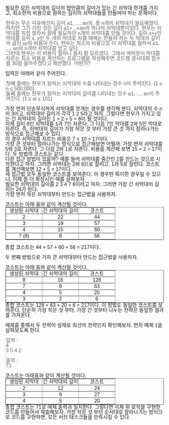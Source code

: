 <div style="min-height: 1em; margin: 0; padding: 0; font-family: Helvetica, Arial, sans-serif; font-size: 16px; line-height: 1.0;">필요한 모든 쇠막대의 길이의 합만큼의 길이가 있는 긴 쇠막대 한개를 가지고, 최소한의 비용으로 원하는 길이의 쇠막대들을 만들어야 하는 문제이다.</div>
<div style="min-height: 1em; margin: 0; padding: 0; font-family: Helvetica, Arial, sans-serif; font-size: 16px; line-height: 1.0;">​</div>
<div style="min-height: 1em; margin: 0; padding: 0; font-family: Helvetica, Arial, sans-serif; font-size: 16px; line-height: 1.0;">
<blockquote style="min-height: 1em; margin: 0; padding: 0; font-family: Helvetica, Arial, sans-serif; line-height: 1.0;">
<p style="min-height: 1em; margin: 0; padding: 0; font-family: Helvetica, Arial, sans-serif; font-size: 16px; line-height: 1.0;">현우는 무슨 이유에선지 길이 a1, ..., an의, 총 n개의 쇠막대가 필요해졌다. 하지만 그가 가진 것은 길이 a1+...+an의 하나의 쇠막대뿐이었다. 현우는&nbsp;이 막대를 직접 잘라서 원래 필요하던&nbsp;n개의 쇠막대를 만들 것이다. 길이 x+y인 막대를 길이 x, y인 두 개의 막대로 자를 때에는 만들려 하는 두 막대의&nbsp;길이의 곱인 xy의 비용이 든다. 현우는 최소의 비용으로 이 쇠막대를 잘라서&nbsp;a1, ..., an의&nbsp;n개의 쇠막대를 얻고 싶다.</p>
<p style="min-height: 1em; margin: 0; padding: 0; font-family: Helvetica, Arial, sans-serif; font-size: 16px; line-height: 1.0;">그런데 현우는 이 비용이 얼마나 들지 잘 모르겠다. 그래서 여러분이 막대를 자르는 최소 비용을 계산하는 프로그램을 작성해주면 코드잼 경시대회 점수를 30점 올려주겠다고 제안했다. 어떤가?</p>
</blockquote>
</div>
<div style="min-height: 1em; margin: 0; padding: 0; font-family: Helvetica, Arial, sans-serif; font-size: 16px; line-height: 1.0;">​</div>
<div style="min-height: 1em; margin: 0; padding: 0; font-family: Helvetica, Arial, sans-serif; font-size: 16px; line-height: 1.0;">입력은 아래와 같이 주어진다.</div>
<div style="min-height: 1em; margin: 0; padding: 0; font-family: Helvetica, Arial, sans-serif; font-size: 16px; line-height: 1.0;">​</div>
<div style="min-height: 1em; margin: 0; padding: 0; font-family: Helvetica, Arial, sans-serif; font-size: 16px; line-height: 1.0;">
<blockquote style="min-height: 1em; margin: 0; padding: 0; font-family: Helvetica, Arial, sans-serif; line-height: 1.0;">
<div style="min-height: 1em; margin: 0; padding: 0; font-family: Helvetica, Arial, sans-serif; font-size: 16px; line-height: 1.0;">
<section id="input" style="min-height: 1em; margin: 0; padding: 0; font-family: Helvetica, Arial, sans-serif; line-height: 1.0;">
<div id="problem_input" style="min-height: 1em; margin: 0; padding: 0; font-family: Helvetica, Arial, sans-serif; font-size: 16px; line-height: 1.0;">
<p style="min-height: 1em; margin: 0; padding: 0; font-family: Helvetica, Arial, sans-serif; font-size: 16px; line-height: 1.0;">첫째 줄에는 현우가 원하는&nbsp;쇠막대의 수를 나타내는 정수&nbsp;n이 주어진다. (1 &le; n &le; 500,000)</p>
<p style="min-height: 1em; margin: 0; padding: 0; font-family: Helvetica, Arial, sans-serif; font-size: 16px; line-height: 1.0;">둘째 줄에는 현우가 원하는&nbsp;쇠막대의 길이를 나타내는 정수 a1, ..., an이 주어진다. (1 &le; ai &le; 101)</p>
</div>
</section>
</div>
</blockquote>
</div>
<div style="min-height: 1em; margin: 0; padding: 0; font-family: Helvetica, Arial, sans-serif; font-size: 16px; line-height: 1.0;">​</div>
<div style="min-height: 1em; margin: 0; padding: 0; font-family: Helvetica, Arial, sans-serif; font-size: 16px; line-height: 1.0;">가장 먼저 단순무식하게 쇠막대를 쪼개는 경우를 생각해 본다. 쇠막대의 수 n이 3이고, 쇠막대의 길이가 각각 1 2 5라고 하자. 그렇다면 현우가 가지고 있는 긴 쇠막대의 길이는 1 + 2 + 5 = 8이 될 것이다.</div>
<div style="min-height: 1em; margin: 0; padding: 0; font-family: Helvetica, Arial, sans-serif; font-size: 16px; line-height: 1.0;">이제 길이 8인 쇠막대를 1과 7인 자른다. 그 다음 7인 막대를 2와 5인 막대로 자른다. 즉, 쇠막대의 길이가 가장 작은 것 부터 가장 큰 것 까지 잘라나가는 방식으로 접근해보 수 있다.</div>
<div style="min-height: 1em; margin: 0; padding: 0; font-family: Helvetica, Arial, sans-serif; font-size: 16px; line-height: 1.0;">이 경우 쇠막대를 자르는 비용은 7 + 10 = 17이다.</div>
<div style="min-height: 1em; margin: 0; padding: 0; font-family: Helvetica, Arial, sans-serif; font-size: 16px; line-height: 1.0;">가장 큰 것부터 잘라나가는 방식으로 접근해보면 어떨까. 가장 먼저 쇠막대를 5와 3로 자른다. 그 다음 2와 1로 자른다. 비용을 계산해 보면 15 + 2 = 17이다. 두 방법의 코스트는 같다.</div>
<div style="min-height: 1em; margin: 0; padding: 0; font-family: Helvetica, Arial, sans-serif; font-size: 16px; line-height: 1.0;">다른 접근 방법이 있을까? 예를 들어 쇠막대를 중간인 2를 만드는 것으로 시작한다고 하자. 그러면 쇠막대는 2와 6으로 잘리고, 1과 5로 잘린다. 코스트를 계산해보면 12 + 5 = 17이다.</div>
<div style="min-height: 1em; margin: 0; padding: 0; font-family: Helvetica, Arial, sans-serif; font-size: 16px; line-height: 1.0;">세 접근법 모두 동일한 코스트를 보여준다. 이 경우만 특이한 경우일 수 있으니, 이제 좀 더 확장시킨 예를 살펴보자.</div>
<div style="min-height: 1em; margin: 0; padding: 0; font-family: Helvetica, Arial, sans-serif; font-size: 16px; line-height: 1.0;">필요한 쇠막대의 길이를 2 3 4 7 8이라고 하자. 그러면 가장 긴 쇠막대의 길이는 24가 된다.</div>
<div style="min-height: 1em; margin: 0; padding: 0; font-family: Helvetica, Arial, sans-serif; font-size: 16px; line-height: 1.0;">가장 먼저 작은 쇠막대부터 만드는 접근법을 사용하자.</div>
<div style="min-height: 1em; margin: 0; padding: 0; font-family: Helvetica, Arial, sans-serif; font-size: 16px; line-height: 1.0;">​</div>
<div style="min-height: 1em; margin: 0; padding: 0; font-family: Helvetica, Arial, sans-serif; font-size: 16px; line-height: 1.0;">코스트는 아래 표와 같이 계산될 것이다.</div>
<div style="min-height: 1em; margin: 0; padding: 0; font-family: Helvetica, Arial, sans-serif; font-size: 16px; line-height: 1.0;">
<table border="1" style="min-height: 1em; margin: 0; padding: 0; font-family: Helvetica, Arial, sans-serif; line-height: 1.0; border-collapse: collapse; width: auto; height: auto; border-width: 1px;" width="auto" height="auto" class="mce-resize-disabled"><colgroup style="min-height: 1em; margin: 0; padding: 0; font-family: Helvetica, Arial, sans-serif; line-height: 1.0;"><col style="min-height: 1em; margin: 0; padding: 0; font-family: Helvetica, Arial, sans-serif; line-height: 1.0; width: 33.3333%;"><col style="min-height: 1em; margin: 0; padding: 0; font-family: Helvetica, Arial, sans-serif; line-height: 1.0; width: 33.3333%;"><col style="min-height: 1em; margin: 0; padding: 0; font-family: Helvetica, Arial, sans-serif; line-height: 1.0; width: 33.3333%;"></colgroup>
<tbody style="min-height: 1em; margin: 0; padding: 0; font-family: Helvetica, Arial, sans-serif; line-height: 1.0;">
<tr style="min-height: 1em; margin: 0; padding: 0; font-family: Helvetica, Arial, sans-serif; line-height: 1.0; height: auto;">
<td style="min-height: 1em; margin: 0; font-family: Helvetica, Arial, sans-serif; line-height: 1.0; padding: 0.1em; text-align: center;" align="center">생성된 쇠막대</td>
<td style="min-height: 1em; margin: 0; font-family: Helvetica, Arial, sans-serif; line-height: 1.0; padding: 0.1em; text-align: center;" align="center">긴 쇠막대의 길이</td>
<td style="min-height: 1em; margin: 0; font-family: Helvetica, Arial, sans-serif; line-height: 1.0; padding: 0.1em; text-align: center;" align="center">코스트</td>
</tr>
<tr style="min-height: 1em; margin: 0; padding: 0; font-family: Helvetica, Arial, sans-serif; line-height: 1.0; height: auto;">
<td style="min-height: 1em; margin: 0; font-family: Helvetica, Arial, sans-serif; line-height: 1.0; padding: 0.1em; text-align: center;" align="center">2</td>
<td style="min-height: 1em; margin: 0; font-family: Helvetica, Arial, sans-serif; line-height: 1.0; padding: 0.1em; text-align: center;" align="center">22</td>
<td style="min-height: 1em; margin: 0; font-family: Helvetica, Arial, sans-serif; line-height: 1.0; padding: 0.1em; text-align: center;" align="center">44</td>
</tr>
<tr style="min-height: 1em; margin: 0; padding: 0; font-family: Helvetica, Arial, sans-serif; line-height: 1.0; height: auto;">
<td style="min-height: 1em; margin: 0; font-family: Helvetica, Arial, sans-serif; line-height: 1.0; padding: 0.1em; text-align: center;" align="center">3</td>
<td style="min-height: 1em; margin: 0; font-family: Helvetica, Arial, sans-serif; line-height: 1.0; padding: 0.1em; text-align: center;" align="center">19</td>
<td style="min-height: 1em; margin: 0; font-family: Helvetica, Arial, sans-serif; line-height: 1.0; padding: 0.1em; text-align: center;" align="center">57</td>
</tr>
<tr style="min-height: 1em; margin: 0; padding: 0; font-family: Helvetica, Arial, sans-serif; line-height: 1.0; height: auto;">
<td style="min-height: 1em; margin: 0; font-family: Helvetica, Arial, sans-serif; line-height: 1.0; padding: 0.1em; text-align: center;" align="center">4</td>
<td style="min-height: 1em; margin: 0; font-family: Helvetica, Arial, sans-serif; line-height: 1.0; padding: 0.1em; text-align: center;" align="center">15</td>
<td style="min-height: 1em; margin: 0; font-family: Helvetica, Arial, sans-serif; line-height: 1.0; padding: 0.1em; text-align: center;" align="center">60</td>
</tr>
<tr style="min-height: 1em; margin: 0; padding: 0; font-family: Helvetica, Arial, sans-serif; line-height: 1.0; height: auto;">
<td style="min-height: 1em; margin: 0; font-family: Helvetica, Arial, sans-serif; line-height: 1.0; padding: 0.1em; text-align: center;" align="center">7 (8)</td>
<td style="min-height: 1em; margin: 0; font-family: Helvetica, Arial, sans-serif; line-height: 1.0; padding: 0.1em; text-align: center;" align="center">8</td>
<td style="min-height: 1em; margin: 0; font-family: Helvetica, Arial, sans-serif; line-height: 1.0; padding: 0.1em; text-align: center;" align="center">56</td>
</tr>
</tbody>
</table>
<div style="min-height: 1em; margin: 0; padding: 0; font-family: Helvetica, Arial, sans-serif; font-size: 16px; line-height: 1.0;">​</div>
<div style="min-height: 1em; margin: 0; padding: 0; font-family: Helvetica, Arial, sans-serif; font-size: 16px; line-height: 1.0;">총합 코스트는 44 + 57 + 60 + 56 = 217이다.</div>
<div style="min-height: 1em; margin: 0; padding: 0; font-family: Helvetica, Arial, sans-serif; font-size: 16px; line-height: 1.0;">​</div>
<div style="min-height: 1em; margin: 0; padding: 0; font-family: Helvetica, Arial, sans-serif; font-size: 16px; line-height: 1.0;">두 번째 방법으로 가자 큰 쇠막대부터 만드는 접근법을 사용하자.</div>
<div style="min-height: 1em; margin: 0; padding: 0; font-family: Helvetica, Arial, sans-serif; font-size: 16px; line-height: 1.0;">​</div>
<div style="min-height: 1em; margin: 0; padding: 0; font-family: Helvetica, Arial, sans-serif; font-size: 16px; line-height: 1.0;">코스트는 아래 표와 같이 계산될 것이다.</div>
<div style="min-height: 1em; margin: 0; padding: 0; font-family: Helvetica, Arial, sans-serif; font-size: 16px; line-height: 1.0;">
<table border="1" style="min-height: 1em; margin: 0; padding: 0; font-family: Helvetica, Arial, sans-serif; line-height: 1.0; border-collapse: collapse; width: auto; height: auto; border-width: 1px;" width="auto" height="auto" class="mce-resize-disabled"><colgroup style="min-height: 1em; margin: 0; padding: 0; font-family: Helvetica, Arial, sans-serif; line-height: 1.0;"><col style="min-height: 1em; margin: 0; padding: 0; font-family: Helvetica, Arial, sans-serif; line-height: 1.0; width: 33.2969%;"><col style="min-height: 1em; margin: 0; padding: 0; font-family: Helvetica, Arial, sans-serif; line-height: 1.0; width: 33.3963%;"><col style="min-height: 1em; margin: 0; padding: 0; font-family: Helvetica, Arial, sans-serif; line-height: 1.0; width: 33.2969%;"></colgroup>
<tbody style="min-height: 1em; margin: 0; padding: 0; font-family: Helvetica, Arial, sans-serif; line-height: 1.0;">
<tr style="min-height: 1em; margin: 0; padding: 0; font-family: Helvetica, Arial, sans-serif; line-height: 1.0;">
<td style="min-height: 1em; margin: 0; font-family: Helvetica, Arial, sans-serif; line-height: 1.0; padding: 0.1em; text-align: center;" align="center">생성된 쇠막대</td>
<td style="min-height: 1em; margin: 0; font-family: Helvetica, Arial, sans-serif; line-height: 1.0; padding: 0.1em; text-align: center;" align="center">긴 쇠막대의 길이</td>
<td style="min-height: 1em; margin: 0; font-family: Helvetica, Arial, sans-serif; line-height: 1.0; padding: 0.1em; text-align: center;" align="center">코스트</td>
</tr>
<tr style="min-height: 1em; margin: 0; padding: 0; font-family: Helvetica, Arial, sans-serif; line-height: 1.0;">
<td style="min-height: 1em; margin: 0; font-family: Helvetica, Arial, sans-serif; line-height: 1.0; padding: 0.1em; text-align: center;" align="center">8</td>
<td style="min-height: 1em; margin: 0; font-family: Helvetica, Arial, sans-serif; line-height: 1.0; padding: 0.1em; text-align: center;" align="center">16</td>
<td style="min-height: 1em; margin: 0; font-family: Helvetica, Arial, sans-serif; line-height: 1.0; padding: 0.1em; text-align: center;" align="center">128</td>
</tr>
<tr style="min-height: 1em; margin: 0; padding: 0; font-family: Helvetica, Arial, sans-serif; line-height: 1.0;">
<td style="min-height: 1em; margin: 0; font-family: Helvetica, Arial, sans-serif; line-height: 1.0; padding: 0.1em; text-align: center;" align="center">7</td>
<td style="min-height: 1em; margin: 0; font-family: Helvetica, Arial, sans-serif; line-height: 1.0; padding: 0.1em; text-align: center;" align="center">9</td>
<td style="min-height: 1em; margin: 0; font-family: Helvetica, Arial, sans-serif; line-height: 1.0; padding: 0.1em; text-align: center;" align="center">63</td>
</tr>
<tr style="min-height: 1em; margin: 0; padding: 0; font-family: Helvetica, Arial, sans-serif; line-height: 1.0;">
<td style="min-height: 1em; margin: 0; font-family: Helvetica, Arial, sans-serif; line-height: 1.0; padding: 0.1em; text-align: center;" align="center">4</td>
<td style="min-height: 1em; margin: 0; font-family: Helvetica, Arial, sans-serif; line-height: 1.0; padding: 0.1em; text-align: center;" align="center">5</td>
<td style="min-height: 1em; margin: 0; font-family: Helvetica, Arial, sans-serif; line-height: 1.0; padding: 0.1em; text-align: center;" align="center">20</td>
</tr>
<tr style="min-height: 1em; margin: 0; padding: 0; font-family: Helvetica, Arial, sans-serif; line-height: 1.0;">
<td style="min-height: 1em; margin: 0; font-family: Helvetica, Arial, sans-serif; line-height: 1.0; padding: 0.1em; text-align: center;" align="center">3</td>
<td style="min-height: 1em; margin: 0; font-family: Helvetica, Arial, sans-serif; line-height: 1.0; padding: 0.1em; text-align: center;" align="center">2</td>
<td style="min-height: 1em; margin: 0; font-family: Helvetica, Arial, sans-serif; line-height: 1.0; padding: 0.1em; text-align: center;" align="center">6</td>
</tr>
</tbody>
</table>
<div style="min-height: 1em; margin: 0; padding: 0; font-family: Helvetica, Arial, sans-serif; font-size: 16px; line-height: 1.0;">총합 코스트는 128 + 63 + 20 + 6 = 217이다. 이 방법도 동일한 코스트를 보여준다. 단순히 가장 작은 것 부터, 가장 긴 것부터 나누는 전략은 동일한 결과를 가져온다.</div>
<div style="min-height: 1em; margin: 0; padding: 0; font-family: Helvetica, Arial, sans-serif; font-size: 16px; line-height: 1.0;">​</div>
<div style="min-height: 1em; margin: 0; padding: 0; font-family: Helvetica, Arial, sans-serif; font-size: 16px; line-height: 1.0;">예제를 통해서 두 전략이 실제로 최선의 전략인지 확인해보자. 먼저 예제 1을 살펴보도록 한다.</div>
<div style="min-height: 1em; margin: 0; padding: 0; font-family: Helvetica, Arial, sans-serif; font-size: 16px; line-height: 1.0;">​</div>
<div style="min-height: 1em; margin: 0; padding: 0; font-family: Helvetica, Arial, sans-serif; font-size: 16px; line-height: 1.0;">
<div style="min-height: 1em; margin: 0; padding: 0; font-family: Helvetica, Arial, sans-serif; font-size: 16px; line-height: 1.0;">
<blockquote style="min-height: 1em; margin: 0; padding: 0; font-family: Helvetica, Arial, sans-serif; line-height: 1.0;">
<div style="min-height: 1em; margin: 0; padding: 0; font-family: Helvetica, Arial, sans-serif; font-size: 16px; line-height: 1.0;">입력 :</div>
<div style="min-height: 1em; margin: 0; padding: 0; font-family: Helvetica, Arial, sans-serif; font-size: 16px; line-height: 1.0;">
<pre id="sample-input-1" style="min-height: 1em; margin: 0; padding: 0; font-family: Helvetica, Arial, sans-serif; line-height: 1.0;">4
3 5 4 2</pre>
<div style="min-height: 1em; margin: 0; padding: 0; font-family: Helvetica, Arial, sans-serif; font-size: 16px; line-height: 1.0;">​</div>
<div style="min-height: 1em; margin: 0; padding: 0; font-family: Helvetica, Arial, sans-serif; font-size: 16px; line-height: 1.0;">출력 :</div>
<div style="min-height: 1em; margin: 0; padding: 0; font-family: Helvetica, Arial, sans-serif; font-size: 16px; line-height: 1.0;">
<pre id="sample-output-1" style="min-height: 1em; margin: 0; padding: 0; font-family: Helvetica, Arial, sans-serif; line-height: 1.0;">71</pre>
</div>
</div>
</blockquote>
</div>
<div style="min-height: 1em; margin: 0; padding: 0; font-family: Helvetica, Arial, sans-serif; font-size: 16px; line-height: 1.0;">
<div style="min-height: 1em; margin: 0; padding: 0; font-family: Helvetica, Arial, sans-serif; font-size: 16px; line-height: 1.0;">​</div>
<div style="min-height: 1em; margin: 0; padding: 0; font-family: Helvetica, Arial, sans-serif; font-size: 16px; line-height: 1.0;">코스트는 아래표와 같이 계산될 것이다.</div>
<div style="min-height: 1em; margin: 0; padding: 0; font-family: Helvetica, Arial, sans-serif; font-size: 16px; line-height: 1.0;">
<table border="1" style="min-height: 1em; margin: 0; padding: 0; font-family: Helvetica, Arial, sans-serif; line-height: 1.0; border-collapse: collapse; width: auto; height: auto; border-width: 1px;" width="auto" height="auto" class="mce-resize-disabled"><colgroup style="min-height: 1em; margin: 0; padding: 0; font-family: Helvetica, Arial, sans-serif; line-height: 1.0;"><col style="min-height: 1em; margin: 0; padding: 0; font-family: Helvetica, Arial, sans-serif; line-height: 1.0; width: 33.3333%;"><col style="min-height: 1em; margin: 0; padding: 0; font-family: Helvetica, Arial, sans-serif; line-height: 1.0; width: 33.3333%;"><col style="min-height: 1em; margin: 0; padding: 0; font-family: Helvetica, Arial, sans-serif; line-height: 1.0; width: 33.3333%;"></colgroup>
<tbody style="min-height: 1em; margin: 0; padding: 0; font-family: Helvetica, Arial, sans-serif; line-height: 1.0;">
<tr style="min-height: 1em; margin: 0; padding: 0; font-family: Helvetica, Arial, sans-serif; line-height: 1.0; height: auto;">
<td style="min-height: 1em; margin: 0; font-family: Helvetica, Arial, sans-serif; line-height: 1.0; padding: 0.1em; text-align: center;" align="center">생성된 쇠막대</td>
<td style="min-height: 1em; margin: 0; font-family: Helvetica, Arial, sans-serif; line-height: 1.0; padding: 0.1em; text-align: center;" align="center">긴 쇠막대의 길이</td>
<td style="min-height: 1em; margin: 0; font-family: Helvetica, Arial, sans-serif; line-height: 1.0; padding: 0.1em; text-align: center;" align="center">코스트</td>
</tr>
<tr style="min-height: 1em; margin: 0; padding: 0; font-family: Helvetica, Arial, sans-serif; line-height: 1.0; height: auto;">
<td style="min-height: 1em; margin: 0; font-family: Helvetica, Arial, sans-serif; line-height: 1.0; padding: 0.1em; text-align: center;" align="center">2</td>
<td style="min-height: 1em; margin: 0; font-family: Helvetica, Arial, sans-serif; line-height: 1.0; padding: 0.1em; text-align: center;" align="center">12</td>
<td style="min-height: 1em; margin: 0; font-family: Helvetica, Arial, sans-serif; line-height: 1.0; padding: 0.1em; text-align: center;" align="center">24</td>
</tr>
<tr style="min-height: 1em; margin: 0; padding: 0; font-family: Helvetica, Arial, sans-serif; line-height: 1.0; height: auto;">
<td style="min-height: 1em; margin: 0; font-family: Helvetica, Arial, sans-serif; line-height: 1.0; padding: 0.1em; text-align: center;" align="center">3</td>
<td style="min-height: 1em; margin: 0; font-family: Helvetica, Arial, sans-serif; line-height: 1.0; padding: 0.1em; text-align: center;" align="center">9</td>
<td style="min-height: 1em; margin: 0; font-family: Helvetica, Arial, sans-serif; line-height: 1.0; padding: 0.1em; text-align: center;" align="center">27</td>
</tr>
<tr style="min-height: 1em; margin: 0; padding: 0; font-family: Helvetica, Arial, sans-serif; line-height: 1.0; height: auto;">
<td style="min-height: 1em; margin: 0; font-family: Helvetica, Arial, sans-serif; line-height: 1.0; padding: 0.1em; text-align: center;" align="center">4</td>
<td style="min-height: 1em; margin: 0; font-family: Helvetica, Arial, sans-serif; line-height: 1.0; padding: 0.1em; text-align: center;" align="center">5</td>
<td style="min-height: 1em; margin: 0; font-family: Helvetica, Arial, sans-serif; line-height: 1.0; padding: 0.1em; text-align: center;" align="center">20</td>
</tr>
</tbody>
</table>
<div style="min-height: 1em; margin: 0; padding: 0; font-family: Helvetica, Arial, sans-serif; font-size: 16px; line-height: 1.0;">총합 코스트는 71로 예제 출력과 일치한다. 그렇다면 이제 위 로직을 구현한 코드를 만들어서 제출해보자. 가장 작은 것 부터 순서대로 잘라나가는 방식으로 코드를 구현하면, 모든 서브 태스크들을 만족시킬 수 있다.</div>
</div>
</div>
</div>
</div>
</div>
